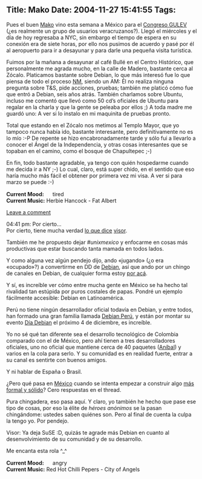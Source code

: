 Title: Mako
Date: 2004-11-27 15:41:55
Tags: 
---
<p>Pues el buen <a href="http://mako.yukidoke.org/">Mako</a> vino esta semana a México para el <a href="http://congreso.gulev.org.mx/">Congreso GULEV</a> (¿es realmente un grupo de usuarios veracruzanos?). Llegó el miércoles y el día de hoy regresaba a NYC, sin embargo el tiempo de espera en su conexión era de siete horas, por ello nos pusimos de acuerdo y pasé por él al aeropuerto para ir a desayunar y para darle una pequeña visita turística.</p>

<p>Fuimos por la mañana a desayunar al café Bullé en el Centro Histórico, que personalmente me agrada mucho, en la calle de Madero, bastante cerca al Zócalo. Platicamos bastante sobre Debian, lo que más interesó fue lo que piensa de todo el proceso <a href="http://nm.debian.org/">NM</a>, siendo un AM: Él no realiza ninguna pregunta sobre T&amp;S, pide acciones, pruebas; también me platicó cómo fue que entró a Debian, seis años atrás. También charlamos sobre Ubuntu, incluso me comentó que llevó como 50&#160;cd&#8217;s oficiales de Ubuntu para regalar en la charla y que la gente se peleaba por ellos ;) A toda madre me guardó uno: A ver si lo instalo en mi maquinita de pruebas pronto.</p>

<p>Total que estando en el Zócalo nos metimos al Templo Mayor, que yo tampoco nunca había ido, bastante interesante, pero definitivamente no es lo mío :-P De repente se hizo encabronadamente tarde y sólo fui a llevarlo a conocer el Ángel de la Independencia, y otras cosas interesantes que se topaban en el camino, como el bosque de Chapultepec ;-)</p>

<p>En fin, todo bastante agradable, ya tengo con quién hospedarme cuando me decida ir a NY ;-) Lo cual, claro, está super chido, en el sentido que eso haría mucho más fácil el obtener por primera vez mi visa. A ver si para marzo se puede :-)</p>

<p><strong>Current Mood:</strong> <img width="15" height="15" src="http://stat.livejournal.com/img/mood/growf/smileys/tired.gif"/> tired<br/><strong>Current Music:</strong> Herbie Hancock - Fat Albert</p>

<p><a href="http://damog.livejournal.com/13088.html?mode=reply">Leave a comment</a></p>

<p>04:41&#160;pm:  Por cierto&#8230;<br/>
Por cierto, tiene mucha verdad <a href="http://visor.linuxreal.org/jaws/index.php?gadget=blog&amp;action=single_view&amp;id=87">lo que dice</a> <a href="http://visor.linuxreal.org/jaws/index.php">visor</a>.</p>

<p>También me he propuesto dejar <em>#unixmexico</em> y enfocarme en cosas más productivas que estar buscando tanta mamada en todos lados.</p>

<p>Y como alguna vez algún pendejo dijo, ando «jugando» (¿o era «ocupado»?) a convertirme en DD de <a href="http://www.debian.org/">Debian</a>, así que ando por un chingo de canales en Debian, de cualquier forma estoy <a href="http://www.damog.net/contact.html">por acá</a>.</p>

<p>Y sí, es increíble ver cómo entre mucha gente en México se ha hecho tal rivalidad tan estúpida por puros costales de papas. Pondré un ejemplo fácilmente accesible: Debian en Latinoamérica.</p>

<p>Perú no tiene ningún desarrollador oficial todavía en Debian, y entre todos, han formado una gran familia llamada <a href="http://www.debianperu.org/">Debian Perú</a>, y están por montar su evento <a href="http://debianperu.org/diadebian/">Día Debian</a> el próximo 4 de diciembre, es increíble.</p>

<p>Yo no sé qué tan diferente sea el desarrollo tecnológico de Colombia comparado con el de México, pero ahí tienen a tres desarrolladores oficiales, uno no oficial que mantiene cerca de 40 paquetes (<a href="http://www-personal.monash.edu.au/%7Eanibal/">Aníbal</a>) y varios en la cola para serlo. Y su comunidad es en realidad fuerte, entrar a su canal es sentirte con buenos amigos.</p>

<p>Y ni hablar de España o Brasil.</p>

<p>¿Pero qué pasa en <a href="http://www.debianmexico.org/">México</a> cuando se intenta empezar a construir algo <a href="http://www.red-libre.org/pipermail/debianmexico/2004-November/001329.html">más formal y sólido</a>? Cero respuestas en el thread.</p>

<p>Pura chingadera, eso pasa aquí. Y claro, yo también he hecho que pase ese tipo de cosas, por eso la élite de <em>héroes anónimos</em> se la pasan chingándome: ustedes saben quiénes son. Pero al final de cuenta la culpa la tengo yo. Por pendejo.</p>

<p>Visor: Ya deja SuSE :D, quizás te agrade más Debian en cuanto al desenvolvimiento de su comunidad y de su desarrollo.</p>

<p>Me encanta esta rola ^_^</p>

<p><strong>Current Mood:</strong> <img width="15" height="15" src="http://stat.livejournal.com/img/mood/growf/smileys/angry.gif"/> angry<br/><strong>Current Music:</strong> Red Hot Chilli Pepers - City of Angels</p>
